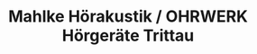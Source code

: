 ---
title: "Mahlke Hörakustik / OHRWERK Hörgeräte Trittau"
url: /trittau/mahlke-hoerakustik-ohrwerk-hoergeraete-trittau/
shop: Hörgeräte
---